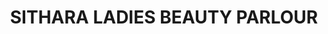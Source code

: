 ---
title: "SITHARA LADIES BEAUTY PARLOUR"
url: /vidyanagar/sithara-ladies-beauty-parlour/
shop: Kosmetik
---